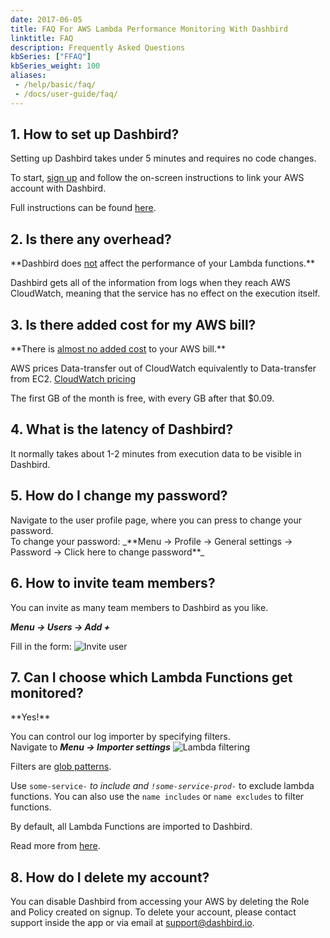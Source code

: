 ```yaml
---
date: 2017-06-05
title: FAQ For AWS Lambda Performance Monitoring With Dashbird
linktitle: FAQ
description: Frequently Asked Questions
kbSeries: ["FFAQ"]
kbSeries_weight: 100
aliases:
 - /help/basic/faq/
 - /docs/user-guide/faq/
---
```



<h2>
  <span class="h2 underlined bold">
    1. How to set up Dashbird?
  </span>
</h2>
Setting up Dashbird takes under 5 minutes and requires no code changes.

To start, [sign up](/signup) and follow the on-screen instructions to link your AWS account with Dashbird.

Full instructions can be found [here](/docs/user-guide/get-started).


<h2>
  <span class="h2 underlined bold">
    2. Is there any overhead?
  </span>
</h2>
**Dashbird does <u>not</u> affect the performance of your Lambda functions.**

Dashbird gets all of the information from logs when they reach AWS CloudWatch, meaning that the service has no effect on the execution itself.


<h2>
  <span class="h2 underlined bold">
    3. Is there added cost for my AWS bill?
  </span>
</h2>
**There is <u>almost no added cost</u> to your AWS bill.**

AWS prices Data-transfer out of CloudWatch equivalently to Data-transfer from EC2.
<a href="https://aws.amazon.com/cloudwatch/pricing/" target='_blank'>CloudWatch pricing</a>

The first GB of the month is free, with every GB after that $0.09.

<h2>
  <span class="h2 underlined bold">
    4. What is the latency of Dashbird?
  </span>
</h2>
It normally takes about 1-2 minutes from execution data to be visible in Dashbird.

<h2>
  <span class="h2 underlined bold">
    5. How do I change my password?
  </span>
</h2>
Navigate to the user profile page, where you can press to change your password.
<br>To change your password: _**Menu -> Profile -> General settings -> Password -> Click here to change password**_

<h2>
  <span class="h2 underlined bold">
    6. How to invite team members?
  </span>
</h2>
You can invite as many team members to Dashbird as you like.

_**Menu -> Users -> Add +**_

Fill in the form:
![Invite user](/images/docs/inviteuser.png 'Invite user')

<h2>
  <span class="h2 underlined bold">
    7. Can I choose which Lambda Functions get monitored?
  </span>
</h2>
**Yes!**

You can control our log importer by specifying filters.
<br>Navigate to _**Menu -> Importer settings**_
![Lambda filtering](/images/docs/filtering.png 'Lambda filtering')

Filters are <a href='https://en.wikipedia.org/wiki/Glob_(programming)' target='_blank'>glob patterns</a>.

Use <code>some-service-*</code> to include and <code>!some-service-prod-*</code> to exclude lambda functions. You can also use the `name includes` or `name excludes` to filter functions.

By default, all Lambda Functions are imported to Dashbird.

Read more from [here](/docs/settings/configuring-dashbird/).

<h2>
  <span class="h2 underlined bold">
    8. How do I delete my account?
  </span>
</h2>
You can disable Dashbird from accessing your AWS by deleting the Role and Policy created on signup.
To delete your account, please contact support inside the app or via email at <a href='mailto: support@dashbird.io'>support@dashbird.io</a>.
